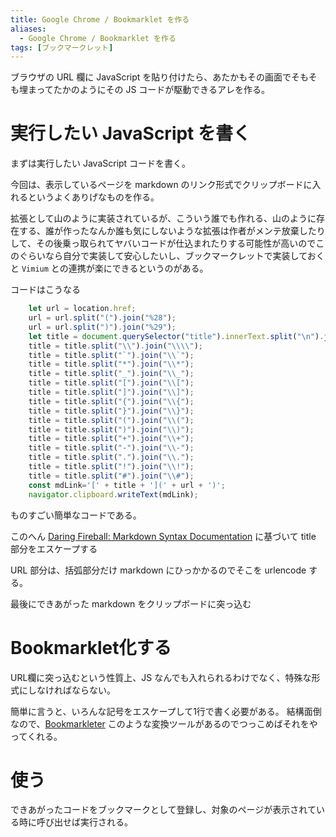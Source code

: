 ```yaml
---
title: Google Chrome / Bookmarklet を作る
aliases:
  - Google Chrome / Bookmarklet を作る
tags: [ブックマークレット]
---
```


ブラウザの URL 欄に JavaScript を貼り付けたら、あたかもその画面でそもそも埋まってたかのようにその JS コードが駆動できるアレを作る。

実行したい JavaScript を書く
================================================================================
まずは実行したい JavaScript コードを書く。

今回は、表示しているページを markdown のリンク形式でクリップボードに入れるというよくありげなものを作る。

拡張として山のように実装されているが、こういう誰でも作れる、山のように存在する、誰が作ったなんか誰も気にしないような拡張は作者がメンテ放棄したりして、その後乗っ取られてヤバいコードが仕込まれたりする可能性が高いのでこのぐらいなら自分で実装して安心したいし、ブックマークレットで実装しておくと `Vimium` との連携が楽にできるというのがある。

コードはこうなる

```javascript
    let url = location.href;
    url = url.split("(").join("%28");
    url = url.split(")").join("%29");
    let title = document.querySelector("title").innerText.split("\n").join(" ").trim();
    title = title.split("\\").join("\\\\");
    title = title.split("`").join("\\`");
    title = title.split("*").join("\\*");
    title = title.split("_").join("\\_");
    title = title.split("[").join("\\[");
    title = title.split("]").join("\\]");
    title = title.split("{").join("\\{");
    title = title.split("}").join("\\}");
    title = title.split("(").join("\\(");
    title = title.split(")").join("\\)");
    title = title.split("+").join("\\+");
    title = title.split("-").join("\\-");
    title = title.split(".").join("\\.");
    title = title.split("!").join("\\!");
    title = title.split("#").join("\\#");
    const mdLink='[' + title + '](' + url + ')';
    navigator.clipboard.writeText(mdLink);
```

ものすごい簡単なコードである。

このへん [Daring Fireball: Markdown Syntax Documentation](https://daringfireball.net/projects/markdown/syntax#backslash) に基づいて title 部分をエスケープする

URL 部分は、括弧部分だけ markdown にひっかかるのでそこを urlencode する。

最後にできあがった markdown をクリップボードに突っ込む


Bookmarklet化する
================================================================================
URL欄に突っ込むという性質上、JS なんでも入れられるわけでなく、特殊な形式にしなければならない。

簡単に言うと、いろんな記号をエスケープして1行で書く必要がある。
結構面倒なので、[Bookmarkleter](https://chriszarate.github.io/bookmarkleter/) このような変換ツールがあるのでつっこめばそれをやってくれる。


使う
================================================================================
できあがったコードをブックマークとして登録し、対象のページが表示されている時に呼び出せば実行される。





















